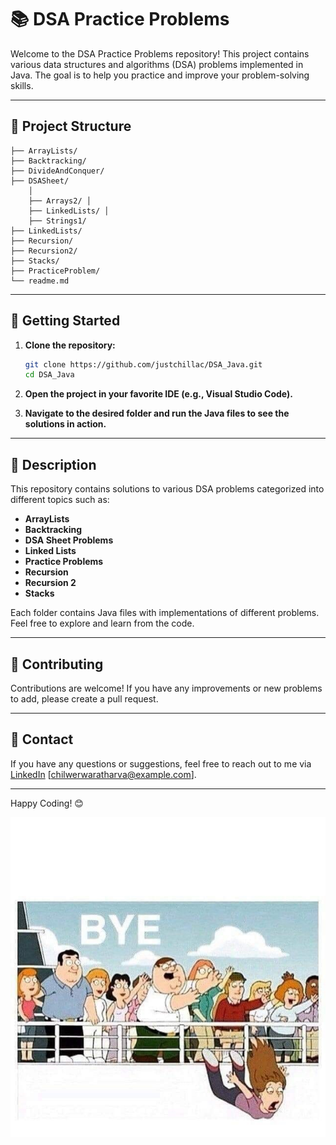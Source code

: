 # 📚 DSA Practice Problems

Welcome to the DSA Practice Problems repository! This project contains various data structures and algorithms (DSA) problems implemented in Java. The goal is to help you practice and improve your problem-solving skills.

---

## 📂 Project Structure

```
├── ArrayLists/ 
├── Backtracking/ 
├── DivideAndConquer/ 
├── DSASheet/ 
    │ 
    ├── Arrays2/ │ 
    ├── LinkedLists/ │ 
    ├── Strings1/ 
├── LinkedLists/ 
├── Recursion/ 
├── Recursion2/ 
├── Stacks/ 
├── PracticeProblem/ 
└── readme.md
```


---

## 🚀 Getting Started

1. **Clone the repository:**
    ```sh
    git clone https://github.com/justchillac/DSA_Java.git
    cd DSA_Java
    ```

2. **Open the project in your favorite IDE (e.g., Visual Studio Code).**

3. **Navigate to the desired folder and run the Java files to see the solutions in action.**

---

## 📄 Description

This repository contains solutions to various DSA problems categorized into different topics such as:

- **ArrayLists**
- **Backtracking**
- **DSA Sheet Problems**
- **Linked Lists**
- **Practice Problems**
- **Recursion**
- **Recursion 2**
- **Stacks**

Each folder contains Java files with implementations of different problems. Feel free to explore and learn from the code.

---

## 🤝 Contributing

Contributions are welcome! If you have any improvements or new problems to add, please create a pull request.

---

## 📧 Contact

If you have any questions or suggestions, feel free to reach out to me via 
[LinkedIn](https://www.linkedin.com/in/atharva-chilwerwar-97871b24b/)
[chilwerwaratharva@example.com].

---

Happy Coding! 😊

![Byee](https://github.com/justchillac/DSA_Java/blob/master/PeterMeme.jpg)
